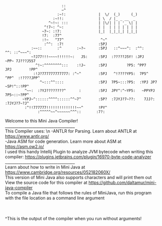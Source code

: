                                                                                                     
                              ::                                                                    
                              ~^                                                                    
                            :~!:               |  \/  (_)     (_)                                    
                          :~!!:                | \  / |_ _ __  _                                     
                        ^~!~: :::              | |\/| | | '_ \| |                                   
                      ^!7~: ^~:                | |  | | | | | | |                                     
                     ~7~: :!7:                 |_|  |_|_|_| |_|_|                                     
                     !7:  :77^                                                                      
                     :!~   ^77^                 ^~^                                                 
                      :^^:  :7!                :5PJ                                                 
                :~~::       :^       :~?~      :5PJ   ::^~~~^:  :^^:     ^^: ::^~~~^:               
                ~?J77!!!~~~~!!!!!!~:   J5:     :5PJ  :?????J5Y! :JPJ    ~PP~ 7J???J557              
                  ^!~:^^^^^^^^:::    :!J~      :5PJ         ?P5: ^PP7   JPJ        !PP^             
                 :!J?777777777777: :^~^        :5PJ   ^!????YP5:  7P5^ ^PP^  :!????JPP^             
                    ^~:::^^::::                :5PJ  7P5~:::?P5:  :YPJ JP7  ~5P!^::!PP^             
             ^~~:  :?YJ????????^      :        :5PJ  JPY^:^~YP5:   ~PPYPJ   7P5~::~?PP^             
            ~YPJ~^::::::^^^^::::::^^~7^        :5P?  :7JYJ?7~??:    7JJ?:   :7JYJ?7~?J^             
             :^!!777777!!!!!!!!!!!!!!~~^       !PY^                                                 
                   :^^^^^~~^~~~~~~^^^::       :7?:                                                  
                                                                                                    



Welcome to this Mini Java Compiler!\
____________________________________\
This Compiler uses: \n
-ANTLR for Parsing. Learn about ANTLR at https://www.antlr.org/ \
-Java ASM for code generation. Learn more about ASM at https://asm.ow2.io/ \
I used this handy Intellij Plugin to analyze JVM bytecode when writing this compiler: https://plugins.jetbrains.com/plugin/16970-byte-code-analyzer \
____________________________________ \
Learn about how to write in Mini Java at https://www.cambridge.org/resources/052182060X/ \
This version of Mini Java also supports characters and will print them out \
View the source code for this compiler at https://github.com/daltamur/mini-java-compiler \
To compile a Java file that follows the rules of MiniJava, run this program with the file location as a command line argument\
\
\
\
^This is the output of the compiler when you run without arguments!
